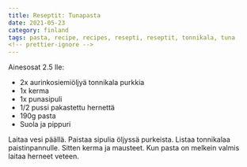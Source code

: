 ```yaml
---
title: Reseptit: Tunapasta
date: 2021-05-23
category: finland
tags: pasta, recipe, recipes, resepti, reseptit, tonnikala, tuna
<!-- prettier-ignore -->
---
```


Ainesosat 2.5 lle:

- 2x aurinkosiemiöljyä tonnikala purkkia
- 1x kerma
- 1x punasipuli
- 1/2 pussi pakastettu hernettä
- 190g pasta
- Suola ja pippuri

Laitaa vesi päällä. Paistaa sipulia öljyssä purkeista. Listaa tonnikalaa
paistinpannulle. Sitten kerma ja mausteet. Kun pasta on melkein valmis laitaa
herneet veteen.
